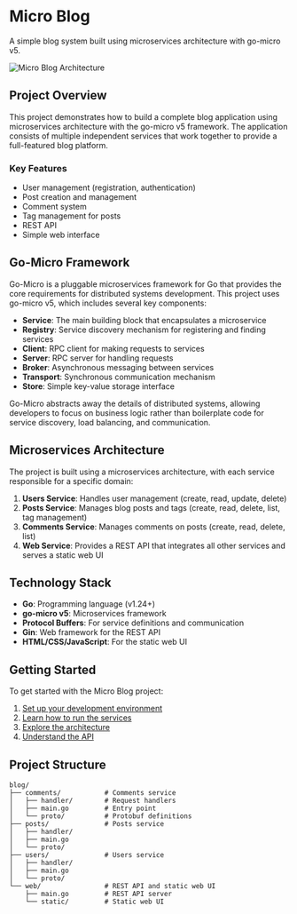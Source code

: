# Micro Blog

A simple blog system built using microservices architecture with go-micro v5.

![Micro Blog Architecture](https://github.com/user-attachments/assets/c7c74c36-32da-4120-af88-254d00ecf8c6)

## Project Overview

This project demonstrates how to build a complete blog application using microservices architecture with the go-micro v5 framework. The application consists of multiple independent services that work together to provide a full-featured blog platform.

### Key Features

- User management (registration, authentication)
- Post creation and management
- Comment system
- Tag management for posts
- REST API
- Simple web interface

## Go-Micro Framework

Go-Micro is a pluggable microservices framework for Go that provides the core requirements for distributed systems development. This project uses go-micro v5, which includes several key components:

- **Service**: The main building block that encapsulates a microservice
- **Registry**: Service discovery mechanism for registering and finding services
- **Client**: RPC client for making requests to services
- **Server**: RPC server for handling requests
- **Broker**: Asynchronous messaging between services
- **Transport**: Synchronous communication mechanism
- **Store**: Simple key-value storage interface

Go-Micro abstracts away the details of distributed systems, allowing developers to focus on business logic rather than boilerplate code for service discovery, load balancing, and communication.

## Microservices Architecture

The project is built using a microservices architecture, with each service responsible for a specific domain:

1. **Users Service**: Handles user management (create, read, update, delete)
2. **Posts Service**: Manages blog posts and tags (create, read, delete, list, tag management)
3. **Comments Service**: Manages comments on posts (create, read, delete, list)
4. **Web Service**: Provides a REST API that integrates all other services and serves a static web UI

## Technology Stack

- **Go**: Programming language (v1.24+)
- **go-micro v5**: Microservices framework
- **Protocol Buffers**: For service definitions and communication
- **Gin**: Web framework for the REST API
- **HTML/CSS/JavaScript**: For the static web UI

## Getting Started

To get started with the Micro Blog project:

1. [Set up your development environment](development/setup.md)
2. [Learn how to run the services](development/running.md)
3. [Explore the architecture](architecture/overview.md)
4. [Understand the API](api/rest.md)

## Project Structure

```
blog/
├── comments/           # Comments service
│   ├── handler/        # Request handlers
│   ├── main.go         # Entry point
│   └── proto/          # Protobuf definitions
├── posts/              # Posts service
│   ├── handler/
│   ├── main.go
│   └── proto/
├── users/              # Users service
│   ├── handler/
│   ├── main.go
│   └── proto/
└── web/                # REST API and static web UI
    ├── main.go         # REST API server
    └── static/         # Static web UI
```